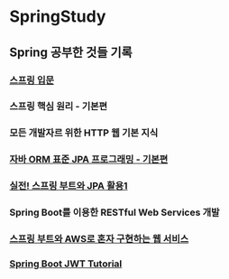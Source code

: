 # SpringStudy
## Spring 공부한 것들 기록
### [스프링 입문](https://github.com/yeonjiyeon/SpringStudy/tree/main/hello-spring)
### 스프링 핵심 원리 - 기본편
### 모든 개발자르 위한 HTTP 웹 기본 지식

### [자바 ORM 표준 JPA 프로그래밍 - 기본편](https://github.com/yeonjiyeon/SpringStudy/tree/main/JPAStudy/JPA%EA%B8%B0%EB%B3%B8%ED%8E%B8)
### [실전! 스프링 부트와 JPA 활용1](https://github.com/yeonjiyeon/SpringStudy/tree/main/JPAStudy/jpashop)

### Spring Boot를 이용한 RESTful Web Services 개발

### [스프링 부트와 AWS로 혼자 구현하는 웹 서비스](https://github.com/yeonjiyeon/SpringStudy/tree/main/com.example.book)
### [Spring Boot JWT Tutorial]()

